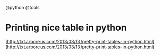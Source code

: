 @python
@tools

# Printing nice table in python

[http://txt.arboreus.com/2013/03/13/pretty-print-tables-in-python.html](http://txt.arboreus.com/2013/03/13/pretty-print-tables-in-python.html)
